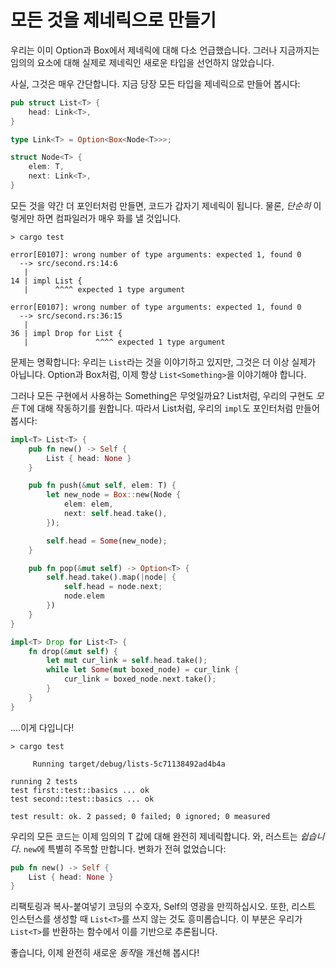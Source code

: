 # 모든 것을 제네릭으로 만들기

우리는 이미 Option과 Box에서 제네릭에 대해 다소 언급했습니다. 그러나 지금까지는 임의의 요소에 대해 실제로 제네릭인 새로운 타입을 선언하지 않았습니다.

사실, 그것은 매우 간단합니다. 지금 당장 모든 타입을 제네릭으로 만들어 봅시다:

```rust ,ignore
pub struct List<T> {
    head: Link<T>,
}

type Link<T> = Option<Box<Node<T>>>;

struct Node<T> {
    elem: T,
    next: Link<T>,
}
```

모든 것을 약간 더 포인터처럼 만들면, 코드가 갑자기 제네릭이 됩니다. 물론, *단순히* 이렇게만 하면 컴파일러가 매우 화를 낼 것입니다.


```text
> cargo test

error[E0107]: wrong number of type arguments: expected 1, found 0
  --> src/second.rs:14:6
   |
14 | impl List {
   |      ^^^^ expected 1 type argument

error[E0107]: wrong number of type arguments: expected 1, found 0
  --> src/second.rs:36:15
   |
36 | impl Drop for List {
   |               ^^^^ expected 1 type argument

```

문제는 명확합니다: 우리는 `List`라는 것을 이야기하고 있지만, 그것은 더 이상 실제가 아닙니다. Option과 Box처럼, 이제 항상 `List<Something>`을 이야기해야 합니다.

그러나 모든 구현에서 사용하는 Something은 무엇일까요? List처럼, 우리의 구현도 *모든* T에 대해 작동하기를 원합니다. 따라서 List처럼, 우리의 `impl`도 포인터처럼 만들어 봅시다:


```rust ,ignore
impl<T> List<T> {
    pub fn new() -> Self {
        List { head: None }
    }

    pub fn push(&mut self, elem: T) {
        let new_node = Box::new(Node {
            elem: elem,
            next: self.head.take(),
        });

        self.head = Some(new_node);
    }

    pub fn pop(&mut self) -> Option<T> {
        self.head.take().map(|node| {
            self.head = node.next;
            node.elem
        })
    }
}

impl<T> Drop for List<T> {
    fn drop(&mut self) {
        let mut cur_link = self.head.take();
        while let Some(mut boxed_node) = cur_link {
            cur_link = boxed_node.next.take();
        }
    }
}
```

....이게 다입니다!


```text
> cargo test

     Running target/debug/lists-5c71138492ad4b4a

running 2 tests
test first::test::basics ... ok
test second::test::basics ... ok

test result: ok. 2 passed; 0 failed; 0 ignored; 0 measured

```

우리의 모든 코드는 이제 임의의 T 값에 대해 완전히 제네릭합니다. 와, 러스트는 *쉽습니다*. `new`에 특별히 주목할 만합니다. 변화가 전혀 없었습니다:

```rust ,ignore
pub fn new() -> Self {
    List { head: None }
}
```

리팩토링과 복사-붙여넣기 코딩의 수호자, Self의 영광을 만끽하십시오. 또한, 리스트 인스턴스를 생성할 때 `List<T>`를 쓰지 않는 것도 흥미롭습니다. 이 부분은 우리가 `List<T>`를 반환하는 함수에서 이를 기반으로 추론됩니다.

좋습니다, 이제 완전히 새로운 *동작*을 개선해 봅시다!

